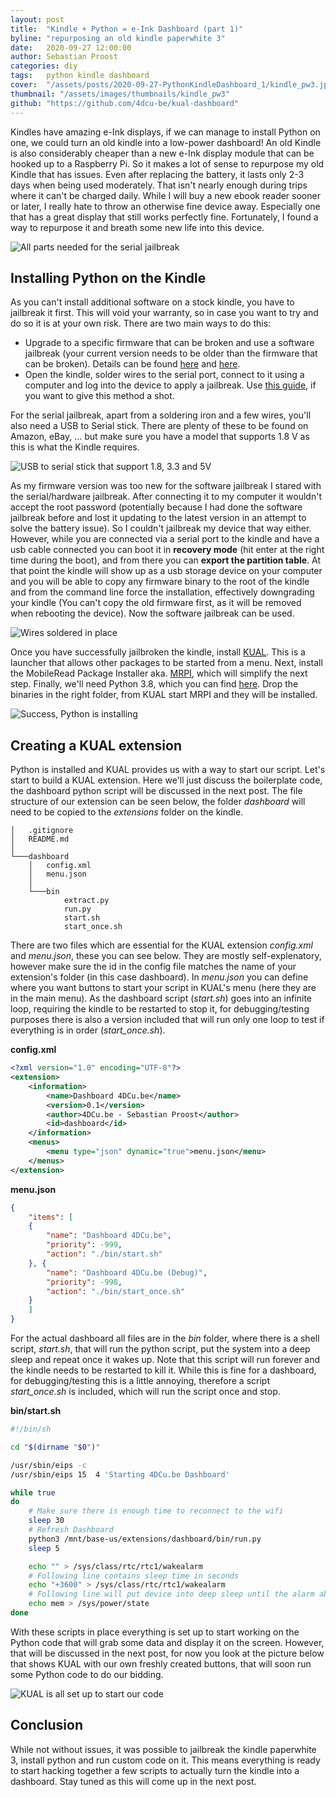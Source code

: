 ```yaml
---
layout: post
title:  "Kindle + Python = e-Ink Dashboard (part 1)"
byline: "repurposing an old kindle paperwhite 3"
date:   2020-09-27 12:00:00
author: Sebastian Proost
categories: diy
tags:	python kindle dashboard
cover:  "/assets/posts/2020-09-27-PythonKindleDashboard_1/kindle_pw3.jpg"
thumbnail: "/assets/images/thumbnails/kindle_pw3"
github: "https://github.com/4dcu-be/kual-dashboard"
---
```


Kindles have amazing e-Ink displays, if we can manage to install Python on one, we could turn an old kindle into a low-power dashboard! An old Kindle is also considerably cheaper than a new e-Ink display module that can be hooked up to 
a Raspberry Pi. So it makes a lot of sense to repurpose my old Kindle that has issues. Even after replacing the battery, 
it lasts only 2-3 days when being used moderately. That isn't nearly enough during trips where it can't be charged daily. 
While I will buy a new ebook reader sooner or later, I really hate to throw an otherwise fine device away. Especially one that has a great display
that still works perfectly fine. Fortunately, I found a way to repurpose it and breath some new life into this device.

![All parts needed for the serial jailbreak](/assets/posts/2020-09-27-PythonKindleDashboard_1/all_parts.jpg)

## Installing Python on the Kindle

As you can't install additional software on a stock kindle, you have to jailbreak it first. This will void your
warranty, so in case you want to try and do so it is at your own risk. There are two main ways to do this:

  * Upgrade to a specific firmware that can be broken and use a software jailbreak (your current version needs to 
  be older than the firmware that can be broken). Details can be found [here](https://www.mobileread.com/forums/showthread.php?t=320564) 
  and [here](https://www.mobileread.com/forums/showthread.php?t=313086).
  * Open the kindle, solder wires to the serial port, connect to it using a computer and log into the device to
  apply a jailbreak. Use [this guide](https://www.mobileread.com/forums/showthread.php?t=267541), if you want to give this method a shot.

For the serial jailbreak, apart from a soldering iron and a few wires, you'll also need a USB to Serial stick. There
are plenty of these to be found on Amazon, eBay, ... but make sure you have a model that supports 1.8 V as this is what
the Kindle requires. 

![USB to serial stick that support 1.8, 3.3 and 5V](/assets/posts/2020-09-27-PythonKindleDashboard_1/usb_to_serial.jpg)

As my firmware version was too new for the software jailbreak I stared with the serial/hardware jailbreak. After connecting it to my computer it wouldn't 
accept the root password (potentially because I had done the software jailbreak before and lost it updating to the
latest version in an attempt to solve the battery issue). So I couldn't jailbreak my device that way either. However, 
while you are connected via a serial port to the kindle and have a usb cable connected you can boot it in 
**recovery mode** (hit enter at the right time during the boot), and from there you can **export the partition table**. At that point
the kindle will show up as a usb storage device on your computer and you will be able to copy any firmware binary to the root of the kindle 
and from the command line force the installation, effectively downgrading your kindle (You can't copy the old firmware 
first, as it will be removed when rebooting the device). Now the software jailbreak can be used.

![Wires soldered in place](/assets/posts/2020-09-27-PythonKindleDashboard_1/soldering.jpg)

Once you have successfully jailbroken the kindle, install [KUAL](https://www.mobileread.com/forums/showthread.php?t=203326). 
This is a launcher that allows other packages to be started from a menu. Next, install the MobileRead Package Installer
aka. [MRPI](https://www.mobileread.com/forums/showthread.php?t=251143), which will simplify the next step. Finally,
we'll need Python 3.8, which you can find [here](https://www.mobileread.com/forums/showthread.php?t=225030). Drop the
binaries in the right folder, from KUAL start MRPI and they will be installed.

![Success, Python is installing](/assets/posts/2020-09-27-PythonKindleDashboard_1/python_installing.jpg)

## Creating a KUAL extension

Python is installed and KUAL provides us with a way to start our script. Let's start to build a KUAL extension. Here
we'll just discuss the boilerplate code, the dashboard python script will be discussed in the next post. The file 
structure of our extension can be seen below, the folder *dashboard* will need to be copied to the *extensions* folder 
on the kindle.


```text
│   .gitignore
│   README.md
│
└───dashboard
    │   config.xml
    │   menu.json
    │
    └───bin
            extract.py
            run.py
            start.sh
            start_once.sh
```

There are two files which are essential for the KUAL extension *config.xml* and *menu.json*, these you can see below. 
They are mostly self-explenatory, however make sure the id in the config file matches the name of your extension's 
folder (in this case dashboard). In *menu.json* you can define where you want buttons to start your script in KUAL's
menu (here they are in the main menu). As the dashboard script (*start.sh*) goes into an infinite loop, requiring the kindle to 
be restarted to stop it, for debugging/testing purposes there is also a version included that will run only one loop to
test if everything is in order (*start_once.sh*).

**config.xml**
```xml
<?xml version="1.0" encoding="UTF-8"?>
<extension>
    <information>
        <name>Dashboard 4DCu.be</name>
        <version>0.1</version>
        <author>4DCu.be - Sebastian Proost</author>
        <id>dashboard</id>
    </information>
    <menus>
        <menu type="json" dynamic="true">menu.json</menu>
    </menus>
</extension>
```

**menu.json**
```json
{
    "items": [
    {
        "name": "Dashboard 4DCu.be",
        "priority": -999,
        "action": "./bin/start.sh"
    }, {
        "name": "Dashboard 4DCu.be (Debug)",
        "priority": -998,
        "action": "./bin/start_once.sh"
    }
    ]
}
```

For the actual dashboard all files are in the *bin* folder, where there is a shell script, *start.sh*, that will run the python
script, put the system into a deep sleep and repeat once it wakes up. Note that this script will run forever and the kindle
needs to be restarted to kill it. While this is fine for a dashboard, for debugging/testing this is a little annoying,
therefore a script *start_once.sh* is included, which will run the script once and stop.

**bin/start.sh**
```bash
#!/bin/sh

cd "$(dirname "$0")"

/usr/sbin/eips -c
/usr/sbin/eips 15  4 'Starting 4DCu.be Dashboard'

while true
do
    # Make sure there is enough time to reconnect to the wifi
    sleep 30
    # Refresh Dashboard
    python3 /mnt/base-us/extensions/dashboard/bin/run.py
    sleep 5

    echo "" > /sys/class/rtc/rtc1/wakealarm
    # Following line contains sleep time in seconds
    echo "+3600" > /sys/class/rtc/rtc1/wakealarm
    # Following line will put device into deep sleep until the alarm above is triggered
    echo mem > /sys/power/state
done
```

With these scripts in place everything is set up to start working on the Python code that will grab some data and 
display it on the screen. However, that will be discussed in the next post, for now you look at the picture below that
shows KUAL with our own freshly created buttons, that will soon run some Python code to do our bidding.

![KUAL is all set up to start our code](/assets/posts/2020-09-27-PythonKindleDashboard_1/kual_menu.jpg)

## Conclusion

While not without issues, it was possible to jailbreak the kindle paperwhite 3, install python and run custom code on
it. This means everything is ready to start hacking together a few scripts to actually turn the kindle into a dashboard.
Stay tuned as this will come up in the next post.

